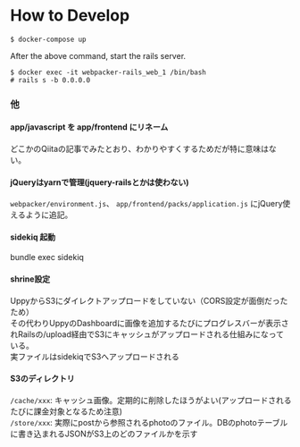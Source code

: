 # How to Develop

```
$ docker-compose up
```

After the above command, start the rails server.

```
$ docker exec -it webpacker-rails_web_1 /bin/bash
# rails s -b 0.0.0.0
```

### 他

#### app/javascript を app/frontend にリネーム  

どこかのQiitaの記事でみたとおり、わかりやすくするためだが特に意味はない。

#### jQueryはyarnで管理(jquery-railsとかは使わない)  

`webpacker/environment.js`、 `app/frontend/packs/application.js` にjQuery使えるように追記。

#### sidekiq 起動  

bundle exec sidekiq

#### shrine設定  

UppyからS3にダイレクトアップロードをしていない（CORS設定が面倒だったため）  
その代わりUppyのDashboardに画像を追加するたびにプログレスバーが表示されRailsの/upload経由でS3にキャッシュがアップロードされる仕組みになっている。  
実ファイルはsidekiqでS3へアップロードされる

#### S3のディレクトリ  

`/cache/xxx`: キャッシュ画像。定期的に削除したほうがよい(アップロードされるたびに課金対象となるため注意)  
`/store/xxx`: 実際にpostから参照されるphotoのファイル。DBのphotoテーブルに書き込まれるJSONがS3上のどのファイルかを示す
